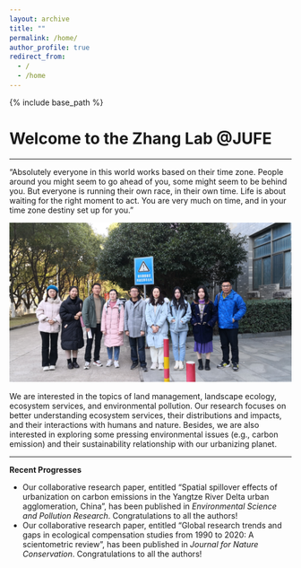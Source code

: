```yaml
---
layout: archive
title: ""
permalink: /home/
author_profile: true
redirect_from:
  - /
  - /home
---
```


{% include base_path %}
# Welcome to the Zhang Lab @JUFE  
---
“Absolutely everyone in this world works based on their time zone. People around you might seem to go ahead of you, some might seem to be behind you. But everyone is running their own race, in their own time. Life is about waiting for the right moment to act. You are very much on time, and in your time zone destiny set up for you.”

<img src='/images/gallery/Home_1.jpg'> 

We are interested in the topics of land management, landscape ecology, ecosystem services, and environmental pollution. Our research focuses on better understanding ecosystem services, their distributions and impacts, and their interactions with humans and nature. Besides, we are also interested in exploring some pressing environmental issues (e.g., carbon emission) and their sustainability relationship with our urbanizing planet.

---
**Recent Progresses** 
* Our collaborative research paper, entitled “Spatial spillover effects of urbanization on carbon emissions in the Yangtze River Delta urban agglomeration, China”, has been published in _Environmental Science and Pollution Research_. Congratulations to all the authors!  
* Our collaborative research paper, entitled “Global research trends and gaps in ecological compensation studies from 1990 to 2020: A scientometric review”, has been published in _Journal for Nature Conservation_. Congratulations to all the authors!
